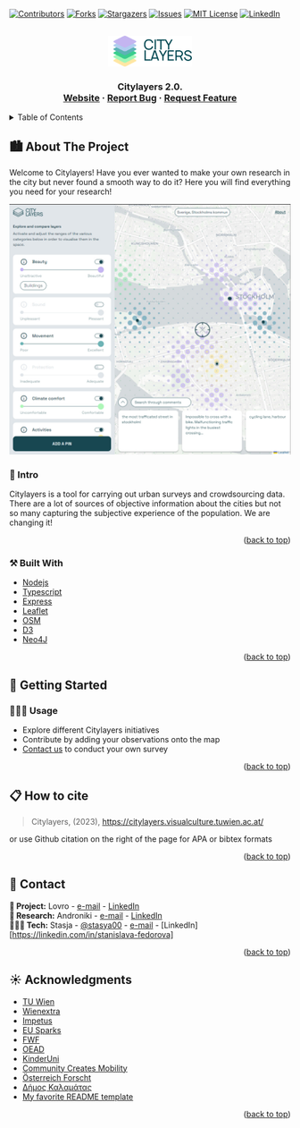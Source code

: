 <!-- Improved compatibility of back to top link: See: https://github.com/citylayers/citylayers/pull/73 -->
<a name="readme-top"></a>

[![Contributors][contributors-shield]][contributors-url]
[![Forks][forks-shield]][forks-url]
[![Stargazers][stars-shield]][stars-url]
[![Issues][issues-shield]][issues-url]
[![MIT License][license-shield]][license-url]
[![LinkedIn][linkedin-shield]][linkedin-url]



<!-- PROJECT LOGO -->
<br />
<div align="center">
  <a href="https://citylayers.visualculture.tuwien.ac.at/">
    <img src="public/images/logo_full.svg" alt="Logo" width="150">
    
  </a>

  <h3 align="center" IAAC: Code Architecture Basics & Model Deployment </h3>

  <p align="center">
    Citylayers 2.0.
    <br />
    <a href="https://citylayers.visualculture.tuwien.ac.at/">Website</a>
    ·
    <a href="https://github.com/citylayers/citylayers/issues">Report Bug</a>
    ·
    <a href="https://github.com/citylayers/citylayers/issues">Request Feature</a>
  </p>
</div>



<!-- TABLE OF CONTENTS -->
<details>
  <summary>Table of Contents</summary>
  <ol>
    <li>
      <a href="#about-the-project">About The Project</a>
      <ul>
      <li><a href="#intro">Intro</a></li>
        <li><a href="#built-with">Built With</a></li>
      </ul>
    </li>
    <li>
      <a href="#getting-started">Getting Started</a>
      <ul>
        <li><a href="#usage">Usage</a></li>
      </ul>
    </li>
    <li><a href="#contact">Contact</a></li>
    <li><a href="#acknowledgments">Acknowledgments</a></li>
  </ol>
</details>



<!-- ABOUT THE PROJECT -->
## 🏙 About The Project

Welcome to Citylayers! Have you ever wanted to make your own research in the city but never found a smooth way to do it? Here you will find everything you need for your research!

![UI](public/images/landing/3.jpg)

### 🚀 Intro

Citylayers is a tool for carrying out urban surveys and crowdsourcing data. There are a lot of sources of objective information about the cities but not so many capturing the subjective experience of the population. We are changing it!

<p align="right">(<a href="#readme-top">back to top</a>)</p>


### ⚒️ Built With


* [Nodejs](https://nodejs.org/)
* [Typescript](https://www.typescriptlang.org/)
* [Express](https://expressjs.com/)
* [Leaflet](https://leafletjs.com/)
* [OSM](https://openstreetmap.org/)
* [D3](https://d3js.org/)
* [Neo4J](https://neo4j.com/)

<p align="right">(<a href="#readme-top">back to top</a>)</p>



<!-- GETTING STARTED -->
## 🚀 Getting Started

### 👨🏻‍💻 Usage

* Explore different Citylayers initiatives
* Contribute by adding your observations onto the map
* [Contact us](mailto:lovro.koncar-gamulin@tuwien.ac.at) to conduct your own survey


<p align="right">(<a href="#readme-top">back to top</a>)</p>


## 📋 How to cite

> Citylayers, (2023), https://citylayers.visualculture.tuwien.ac.at/

or use Github citation on the right of the page for APA or bibtex formats

<p align="right">(<a href="#readme-top">back to top</a>)</p>


## 🤝 Contact

**💼 Project:** Lovro  - [e-mail](mailto:lovro.koncar-gamulin@tuwien.ac.at) - [LinkedIn](https://www.linkedin.com/in/lovro-koncar-gamulin/)\
**🔬 Research:** Androniki - [e-mail](mailto:androniki.pappa1@gmail.com) - [LinkedIn](https://www.linkedin.com/in/androniki-pappa/)\
**👨🏻‍💻 Tech:** Stasja - [@stasya00](https://stasyafedorova.wixsite.com/designautomation) - [e-mail](mailto:0.0stasya@gmail.com) - [LinkedIn][https://linkedin.com/in/stanislava-fedorova]

<p align="right">(<a href="#readme-top">back to top</a>)</p>



<!-- ACKNOWLEDGMENTS -->
## ☀️ Acknowledgments

* [TU Wien](https://www.tuwien.at/)
* [Wienextra](https://www.wienxtra.at/)
* [Impetus](https://impetus4cs.eu/)
* [EU Sparks](https://eusparks.eu/)
* [FWF](https://www.fwf.ac.at/)
* [OEAD](https://oead.at/)
* [KinderUni](https://kinderuni.at/)
* [Community Creates Mobility](https://www.mobility.community/en/home/)
* [Österreich Forscht](https://www.citizen-science.at/)
* [Δήμος Καλαμάτας](https://www.kalamata.gr/)
* [My favorite README template](https://github.com/othneildrew/Best-README-Template)

<p align="right">(<a href="#readme-top">back to top</a>)</p>



<!-- MARKDOWN LINKS & IMAGES -->
<!-- https://www.markdownguide.org/basic-syntax/#reference-style-links -->
[contributors-shield]: https://img.shields.io/github/contributors/STASYA00/iaacCodeAndDeploy.svg?style=for-the-badge
[contributors-url]: https://github.com/citylayers/citylayers/graphs/contributors
[forks-shield]: https://img.shields.io/github/forks/STASYA00/iaacCodeAndDeploy.svg?style=for-the-badge
[forks-url]: https://github.com/citylayers/citylayers/network/members
[stars-shield]: https://img.shields.io/github/stars/STASYA00/iaacCodeAndDeploy.svg?style=for-the-badge
[stars-url]: https://github.com/citylayers/citylayers/stargazers
[issues-shield]: https://img.shields.io/github/issues/STASYA00/iaacCodeAndDeploy.svg?style=for-the-badge
[issues-url]: https://github.com/citylayers/citylayers/issues
[license-shield]: https://img.shields.io/github/license/STASYA00/iaacCodeAndDeploy.svg?style=for-the-badge
[license-url]: https://github.com/citylayers/citylayers/blob/master/LICENSE.txt
[linkedin-shield]: https://img.shields.io/badge/-LinkedIn-black.svg?style=for-the-badge&logo=linkedin&colorB=555
[linkedin-url]: https://www.linkedin.com/company/layered-city/
[product-screenshot]: assets/screenshot.png




